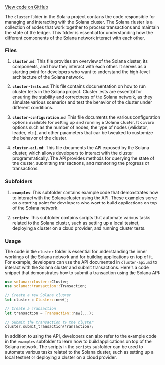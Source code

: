 [View code on GitHub](https://github.com/solana-labs/solana/tree/master/na/docs/src/cluster)

The `cluster` folder in the Solana project contains the code responsible for managing and interacting with the Solana cluster. The Solana cluster is a collection of nodes that work together to process transactions and maintain the state of the ledger. This folder is essential for understanding how the different components of the Solana network interact with each other.

### Files

1. **`cluster.md`**: This file provides an overview of the Solana cluster, its components, and how they interact with each other. It serves as a starting point for developers who want to understand the high-level architecture of the Solana network.

2. **`cluster-tests.md`**: This file contains documentation on how to run cluster tests in the Solana project. Cluster tests are essential for ensuring the stability and correctness of the Solana network, as they simulate various scenarios and test the behavior of the cluster under different conditions.

3. **`cluster-configuration.md`**: This file documents the various configuration options available for setting up and running a Solana cluster. It covers options such as the number of nodes, the type of nodes (validator, leader, etc.), and other parameters that can be tweaked to customize the behavior of the cluster.

4. **`cluster-api.md`**: This file documents the API exposed by the Solana cluster, which allows developers to interact with the cluster programmatically. The API provides methods for querying the state of the cluster, submitting transactions, and monitoring the progress of transactions.

### Subfolders

1. **`examples`**: This subfolder contains example code that demonstrates how to interact with the Solana cluster using the API. These examples serve as a starting point for developers who want to build applications on top of the Solana network.

2. **`scripts`**: This subfolder contains scripts that automate various tasks related to the Solana cluster, such as setting up a local testnet, deploying a cluster on a cloud provider, and running cluster tests.

### Usage

The code in the `cluster` folder is essential for understanding the inner workings of the Solana network and for building applications on top of it. For example, developers can use the API documented in `cluster-api.md` to interact with the Solana cluster and submit transactions. Here's a code snippet that demonstrates how to submit a transaction using the Solana API:

```rust
use solana::cluster::Cluster;
use solana::transaction::Transaction;

// Create a new Solana cluster
let cluster = Cluster::new();

// Create a transaction
let transaction = Transaction::new(...);

// Submit the transaction to the cluster
cluster.submit_transaction(transaction);
```

In addition to using the API, developers can also refer to the example code in the `examples` subfolder to learn how to build applications on top of the Solana network. The scripts in the `scripts` subfolder can be used to automate various tasks related to the Solana cluster, such as setting up a local testnet or deploying a cluster on a cloud provider.
